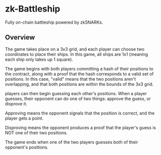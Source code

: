 # zk-Battleship
Fully on-chain battleship powered by zkSNARKs.

## Overview

The game takes place on a 3x3 grid, and each player can choose two coordinates to place their ships. In this game, all ships are 1x1 (meaning each ship only takes up 1 square).

The game begins with both players committing a hash of their positions to the contract, along with a proof that the hash corresponds to a valid set of positions. In this case, "valid" means that the two positions aren't overlapping, and that both positions are within the bounds of the 3x3 grid. 

players can then begin guessing each other's positions. When a player guesses, their opponent can do one of two things: approve the guess, or disprove it. 

Approving means the opponent signals that the position is correct, and the player gets a point. 

Disproving means the opponent produces a proof that the player's guess is NOT one of their two positions. 

The game ends when one of the two players guesses both of their opponent's positions. 


